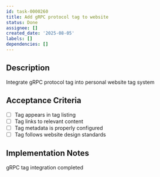 ```yaml
---
id: task-0000260
title: Add gRPC protocol tag to website
status: Done
assignee: []
created_date: '2025-08-05'
labels: []
dependencies: []
---
```


## Description

Integrate gRPC protocol tag into personal website tag system

## Acceptance Criteria

- [ ] Tag appears in tag listing
- [ ] Tag links to relevant content
- [ ] Tag metadata is properly configured
- [ ] Tag follows website design standards

## Implementation Notes

gRPC tag integration completed
